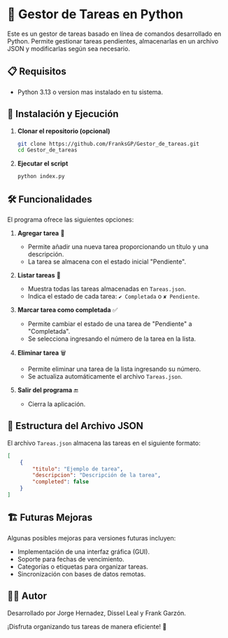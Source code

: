 # 📌 Gestor de Tareas en Python

Este es un gestor de tareas basado en línea de comandos desarrollado en Python. Permite gestionar tareas pendientes, almacenarlas en un archivo JSON y modificarlas según sea necesario.

## 📋 Requisitos
- Python 3.13 o version mas instalado en tu sistema.

## 🚀 Instalación y Ejecución

1. **Clonar el repositorio (opcional)**
   ```sh
   git clone https://github.com/FranksGP/Gestor_de_tareas.git
   cd Gestor_de_tareas
   ```

2. **Ejecutar el script**
   ```sh
   python index.py
   ```

## 🛠️ Funcionalidades

El programa ofrece las siguientes opciones:

1. **Agregar tarea** 📝
   - Permite añadir una nueva tarea proporcionando un título y una descripción.
   - La tarea se almacena con el estado inicial "Pendiente".

2. **Listar tareas** 📄
   - Muestra todas las tareas almacenadas en `Tareas.json`.
   - Indica el estado de cada tarea: `✔ Completada` o `✘ Pendiente`.

3. **Marcar tarea como completada** ✅
   - Permite cambiar el estado de una tarea de "Pendiente" a "Completada".
   - Se selecciona ingresando el número de la tarea en la lista.

4. **Eliminar tarea** 🗑️
   - Permite eliminar una tarea de la lista ingresando su número.
   - Se actualiza automáticamente el archivo `Tareas.json`.

5. **Salir del programa** 🔚
   - Cierra la aplicación.

## 📂 Estructura del Archivo JSON
El archivo `Tareas.json` almacena las tareas en el siguiente formato:

```json
[
    {
        "titulo": "Ejemplo de tarea",
        "descripcion": "Descripción de la tarea",
        "completed": false
    }
]
```

## 🏗️ Futuras Mejoras
Algunas posibles mejoras para versiones futuras incluyen:
- Implementación de una interfaz gráfica (GUI).
- Soporte para fechas de vencimiento.
- Categorías o etiquetas para organizar tareas.
- Sincronización con bases de datos remotas.

## 👨‍💻 Autor
Desarrollado por Jorge Hernadez, Dissel Leal y Frank Garzón.

¡Disfruta organizando tus tareas de manera eficiente! 🎯

